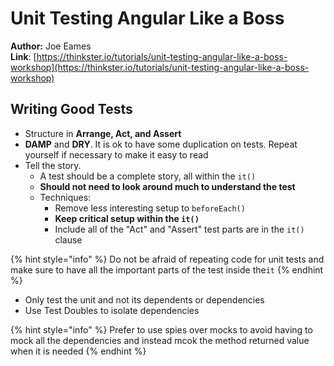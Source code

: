 # Unit Testing Angular Like a Boss

**Author:** Joe Eames  
**Link**: [https://thinkster.io/tutorials/unit-testing-angular-like-a-boss-workshop](https://thinkster.io/tutorials/unit-testing-angular-like-a-boss-workshop)

## Writing Good Tests

* Structure in **Arrange, Act,  and Assert**
* **DAMP** and **DRY**. It is ok to have some duplication on tests. Repeat yourself if necessary to make it easy to read
* Tell the story.
  *  A test should be a complete story, all within the `it()` 
  * **Should not need to look around much to understand the test**
  * Techniques:
    * Remove less interesting setup to `beforeEach()`
    * **Keep critical setup within the `it()`**
    * Include all of the "Act" and "Assert" test parts are in the `it()` clause

{% hint style="info" %}
Do not be afraid of repeating code for unit tests and make sure to have all the important parts of the test inside the`it`
{% endhint %}

* Only test the unit and not its dependents or dependencies
* Use Test Doubles to isolate dependencies

{% hint style="info" %}
Prefer to use spies over mocks to avoid having to mock all the dependencies and instead mcok the method returned value when it is needed
{% endhint %}

